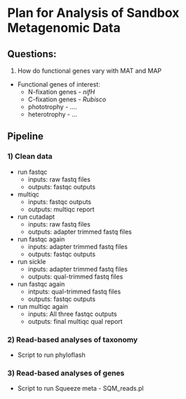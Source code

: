 # Plan for Analysis of Sandbox Metagenomic Data
## Questions:
1) How do functional genes vary with MAT and MAP

  - Functional genes of interest: 
     * N-fixation genes - *nifH*
     * C-fixation genes - *Rubisco*
     * phototrophy - ....
     * heterotrophy - ...
     
## Pipeline
### 1) Clean data

  * run fastqc
  	- inputs: raw fastq files
  	- outputs: fastqc outputs
  * multiqc
  	- inputs: fastqc outputs
  	- outputs: multiqc report
  * run cutadapt
  	- inputs: raw fastq files
  	- outputs: adapter trimmed fastq files
  * run fastqc again
       - inputs: adapter trimmed fastq files
       - outputs: fastqc outputs
  * run sickle
       - inputs: adapter trimmed fastq files
       - outputs: qual-trimmed fastq files
  * run fastqc again
       - intputs: qual-trimmed fastq files 
       - outputs: fastqc outputs
  * run multiqc again
       - inputs: All three fastqc outputs
       - outputs: final multiqc qual report

### 2) Read-based analyses of taxonomy

   * Script to run phyloflash
    
### 3) Read-based analyses of genes

   * Script to run Squeeze meta - SQM_reads.pl